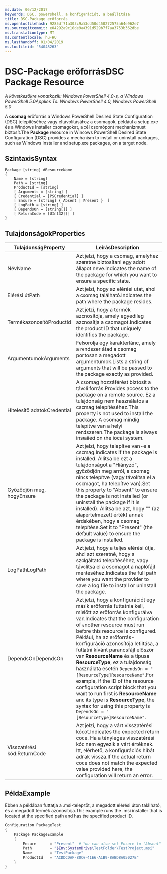 ```yaml
---
ms.date: 06/12/2017
keywords: DSC, powershell, a konfigurációt, a beállítása
title: DSC-Package erőforrás
ms.openlocfilehash: 9285df71a303c9a53dd50d450272575a64e962e7
ms.sourcegitcommit: e04292a9c10de9a8391d529b7f7aa3753b362dbe
ms.translationtype: MT
ms.contentlocale: hu-HU
ms.lasthandoff: 01/04/2019
ms.locfileid: "54048263"
---
```

# <a name="dsc-package-resource"></a><span data-ttu-id="827fb-103">DSC-Package erőforrás</span><span class="sxs-lookup"><span data-stu-id="827fb-103">DSC Package Resource</span></span>

<span data-ttu-id="827fb-104">_A következőkre vonatkozik: Windows PowerShell 4.0-s, a Windows PowerShell 5.0_</span><span class="sxs-lookup"><span data-stu-id="827fb-104">_Applies To: Windows PowerShell 4.0, Windows PowerShell 5.0_</span></span>

<span data-ttu-id="827fb-105">A **csomag** erőforrás a Windows PowerShell Desired State Configuration (DSC) telepítéséhez vagy eltávolításához a csomagok, például a setup.exe és a Windows Installer csomagokat, a cél csomópont mechanizmust biztosít.</span><span class="sxs-lookup"><span data-stu-id="827fb-105">The **Package** resource in Windows PowerShell Desired State Configuration (DSC) provides a mechanism to install or uninstall packages, such as Windows Installer and setup.exe packages, on a target node.</span></span>

## <a name="syntax"></a><span data-ttu-id="827fb-106">Szintaxis</span><span class="sxs-lookup"><span data-stu-id="827fb-106">Syntax</span></span>

```
Package [string] #ResourceName
{
    Name = [string]
    Path = [string]
    ProductId = [string]
    [ Arguments = [string] ]
    [ Credential = [PSCredential] ]
    [ Ensure = [string] { Absent | Present }  ]
    [ LogPath = [string] ]
    [ DependsOn = [string[]] ]
    [ ReturnCode = [UInt32[]] ]
}
```

## <a name="properties"></a><span data-ttu-id="827fb-107">Tulajdonságok</span><span class="sxs-lookup"><span data-stu-id="827fb-107">Properties</span></span>

| <span data-ttu-id="827fb-108">Tulajdonság</span><span class="sxs-lookup"><span data-stu-id="827fb-108">Property</span></span> | <span data-ttu-id="827fb-109">Leírás</span><span class="sxs-lookup"><span data-stu-id="827fb-109">Description</span></span> |
| --- | --- |
| <span data-ttu-id="827fb-110">Név</span><span class="sxs-lookup"><span data-stu-id="827fb-110">Name</span></span>| <span data-ttu-id="827fb-111">Azt jelzi, hogy a csomag, amelyhez szeretne biztosítani egy adott állapot neve.</span><span class="sxs-lookup"><span data-stu-id="827fb-111">Indicates the name of the package for which you want to ensure a specific state.</span></span>|
| <span data-ttu-id="827fb-112">Elérési út</span><span class="sxs-lookup"><span data-stu-id="827fb-112">Path</span></span>| <span data-ttu-id="827fb-113">Azt jelzi, hogy az elérési utat, ahol a csomag található.</span><span class="sxs-lookup"><span data-stu-id="827fb-113">Indicates the path where the package resides.</span></span>|
| <span data-ttu-id="827fb-114">Termékazonosító</span><span class="sxs-lookup"><span data-stu-id="827fb-114">ProductId</span></span>| <span data-ttu-id="827fb-115">Azt jelzi, hogy a termék azonosítója, amely egyedileg azonosítja a csomagot.</span><span class="sxs-lookup"><span data-stu-id="827fb-115">Indicates the product ID that uniquely identifies the package.</span></span>|
| <span data-ttu-id="827fb-116">Argumentumok</span><span class="sxs-lookup"><span data-stu-id="827fb-116">Arguments</span></span>| <span data-ttu-id="827fb-117">Felsorolja egy karakterlánc, amely a rendszer átad a csomag pontosan a megadott argumentumok.</span><span class="sxs-lookup"><span data-stu-id="827fb-117">Lists a string of arguments that will be passed to the package exactly as provided.</span></span>|
| <span data-ttu-id="827fb-118">Hitelesítő adatok</span><span class="sxs-lookup"><span data-stu-id="827fb-118">Credential</span></span>| <span data-ttu-id="827fb-119">A csomag hozzáférést biztosít a távoli forrás.</span><span class="sxs-lookup"><span data-stu-id="827fb-119">Provides access to the package on a remote source.</span></span> <span data-ttu-id="827fb-120">Ez a tulajdonság nem használatos a csomag telepítéséhez.</span><span class="sxs-lookup"><span data-stu-id="827fb-120">This property is not used to install the package.</span></span> <span data-ttu-id="827fb-121">A csomag mindig telepítve van a helyi rendszeren.</span><span class="sxs-lookup"><span data-stu-id="827fb-121">The package is always installed on the local system.</span></span>|
| <span data-ttu-id="827fb-122">Győződjön meg, hogy</span><span class="sxs-lookup"><span data-stu-id="827fb-122">Ensure</span></span>| <span data-ttu-id="827fb-123">Azt jelzi, hogy telepítve van-e a csomag.</span><span class="sxs-lookup"><span data-stu-id="827fb-123">Indicates if the package is installed.</span></span> <span data-ttu-id="827fb-124">Állítsa be ezt a tulajdonságot a "Hiányzó", győződjön meg arról, a csomag nincs telepítve (vagy távolítsa el a csomagot, ha telepítve van).</span><span class="sxs-lookup"><span data-stu-id="827fb-124">Set this property to "Absent" to ensure the package is not installed (or uninstall the package if it is installed).</span></span> <span data-ttu-id="827fb-125">Állítsa be azt, hogy "" (az alapértelmezett érték) annak érdekében, hogy a csomag telepítése.</span><span class="sxs-lookup"><span data-stu-id="827fb-125">Set it to "Present" (the default value) to ensure the package is installed.</span></span>|
| <span data-ttu-id="827fb-126">LogPath</span><span class="sxs-lookup"><span data-stu-id="827fb-126">LogPath</span></span>| <span data-ttu-id="827fb-127">Azt jelzi, hogy a teljes elérési útja, ahol azt szeretné, hogy a szolgáltató telepítéséhez, vagy távolítsa el a csomagot a naplófájl mentéséhez.</span><span class="sxs-lookup"><span data-stu-id="827fb-127">Indicates the full path where you want the provider to save a log file to install or uninstall the package.</span></span>|
| <span data-ttu-id="827fb-128">DependsOn</span><span class="sxs-lookup"><span data-stu-id="827fb-128">DependsOn</span></span> | <span data-ttu-id="827fb-129">Azt jelzi, hogy a konfigurációt egy másik erőforrás futtatnia kell, mielőtt az erőforrás konfigurálva van.</span><span class="sxs-lookup"><span data-stu-id="827fb-129">Indicates that the configuration of another resource must run before this resource is configured.</span></span> <span data-ttu-id="827fb-130">Például, ha az erőforrás-konfiguráció azonosítója letiltása, a futtatni kívánt parancsfájl először van **ResourceName** és a típusa **ResourceType**, ez a tulajdonság használata esetén `DependsOn = "[ResourceType]ResourceName"`.</span><span class="sxs-lookup"><span data-stu-id="827fb-130">For example, if the ID of the resource configuration script block that you want to run first is **ResourceName** and its type is **ResourceType**, the syntax for using this property is `DependsOn = "[ResourceType]ResourceName"`.</span></span>|
| <span data-ttu-id="827fb-131">Visszatérési kód:</span><span class="sxs-lookup"><span data-stu-id="827fb-131">ReturnCode</span></span>| <span data-ttu-id="827fb-132">Azt jelzi, hogy a várt visszatérési kódot.</span><span class="sxs-lookup"><span data-stu-id="827fb-132">Indicates the expected return code.</span></span> <span data-ttu-id="827fb-133">Ha a tényleges visszatérési kód nem egyezik a várt értéknek. Itt, elérhető, a konfigurációs hibát adnak vissza.</span><span class="sxs-lookup"><span data-stu-id="827fb-133">If the actual return code does not match the expected value provided here, the configuration will return an error.</span></span>|

## <a name="example"></a><span data-ttu-id="827fb-134">Példa</span><span class="sxs-lookup"><span data-stu-id="827fb-134">Example</span></span>

<span data-ttu-id="827fb-135">Ebben a példában futtatja a .msi-telepítőt, a megadott elérési úton található, és a megadott termék azonosítója.</span><span class="sxs-lookup"><span data-stu-id="827fb-135">This example runs the .msi installer that is located at the specified path and has the specified product ID.</span></span>

```powershell
Configuration PackageTest
{
    Package PackageExample
    {
        Ensure      = "Present"  # You can also set Ensure to "Absent"
        Path        = "$Env:SystemDrive\TestFolder\TestProject.msi"
        Name        = "TestPackage"
        ProductId   = "ACDDCDAF-80C6-41E6-A1B9-8ABD8A05027E"
    }
}
```